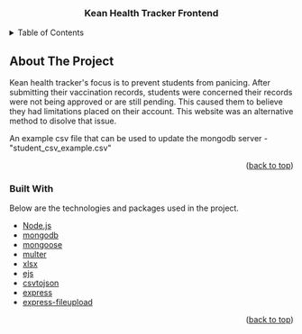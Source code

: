 <div id="top"></div>

<br />
<div align="center">
  <h3 align="center">Kean Health Tracker Frontend</h3>
</div>

<!-- TABLE OF CONTENTS -->
<details>
  <summary>Table of Contents</summary>
  <ol>
    <li>
      <a href="#about-the-project">About The Project</a>
      <ul>
        <li><a href="#built-with">Built With</a></li>
      </ul>
    </li>
  </ol>
</details>



<!-- ABOUT THE PROJECT -->
## About The Project

Kean health tracker's focus is to prevent students from panicing. After submitting their vaccination records, students were concerned their records were not being approved or are still pending. This caused them to believe they had limitations placed on their account. This website was an alternative method to disolve that issue. 

An example csv file that can be used to update the mongodb server - "student_csv_example.csv"

<p align="right">(<a href="#top">back to top</a>)</p>

<!-- Built With -->
### Built With

Below are the technologies and packages used in the project. 

* [Node.js](https://nodejs.org/en/)
* [mongodb](https://www.npmjs.com/package/mongodb)
* [mongoose](https://www.npmjs.com/package/mongoose)
* [multer](https://www.npmjs.com/package/multer)
* [xlsx](https://www.npmjs.com/package/xlsx)
* [ejs](https://www.npmjs.com/package/ejs)
* [csvtojson](https://www.npmjs.com/package/csvtojson)
* [express](https://www.npmjs.com/package/express)
* [express-fileupload](https://www.npmjs.com/package/express-fileupload)

<p align="right">(<a href="#top">back to top</a>)</p>
